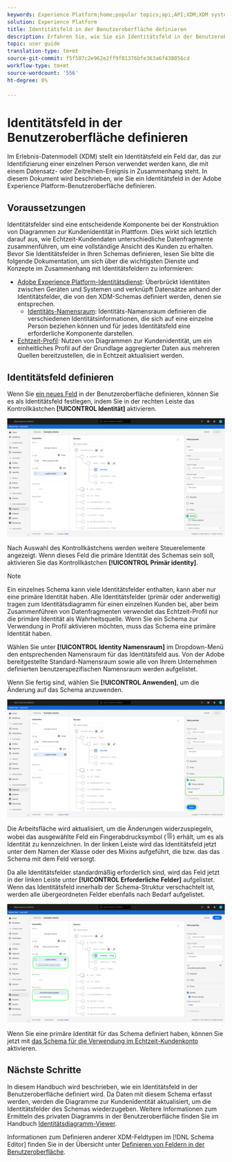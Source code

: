 ```yaml
---
keywords: Experience Platform;home;popular topics;api;API;XDM;XDM system;experience data model;data model;ui;workspace;identity;field;
solution: Experience Platform
title: Identitätsfeld in der Benutzeroberfläche definieren
description: Erfahren Sie, wie Sie ein Identitätsfeld in der Benutzeroberfläche "Experience Platform"definieren.
topic: user guide
translation-type: tm+mt
source-git-commit: f5f507c2e962e2ff9f81376bfe363a6f438056cd
workflow-type: tm+mt
source-wordcount: '556'
ht-degree: 0%

---
```



# Identitätsfeld in der Benutzeroberfläche definieren

Im Erlebnis-Datenmodell (XDM) stellt ein Identitätsfeld ein Feld dar, das zur Identifizierung einer einzelnen Person verwendet werden kann, die mit einem Datensatz- oder Zeitreihen-Ereignis in Zusammenhang steht. In diesem Dokument wird beschrieben, wie Sie ein Identitätsfeld in der Adobe Experience Platform-Benutzeroberfläche definieren.

## Voraussetzungen

Identitätsfelder sind eine entscheidende Komponente bei der Konstruktion von Diagrammen zur Kundenidentität in Plattform. Dies wirkt sich letztlich darauf aus, wie Echtzeit-Kundendaten unterschiedliche Datenfragmente zusammenführen, um eine vollständige Ansicht des Kunden zu erhalten. Bevor Sie Identitätsfelder in Ihren Schemas definieren, lesen Sie bitte die folgende Dokumentation, um sich über die wichtigsten Dienste und Konzepte im Zusammenhang mit Identitätsfeldern zu informieren:

* [Adobe Experience Platform-Identitätsdienst](../../../identity-service/home.md): Überbrückt Identitäten zwischen Geräten und Systemen und verknüpft Datensätze anhand der Identitätsfelder, die von den XDM-Schemas definiert werden, denen sie entsprechen.
   * [Identitäts-Namensraum](../../../identity-service/namespaces.md): Identitäts-Namensraum definieren die verschiedenen Identitätsinformationen, die sich auf eine einzelne Person beziehen können und für jedes Identitätsfeld eine erforderliche Komponente darstellen.
* [Echtzeit-Profil](../../../profile/home.md): Nutzen von Diagrammen zur Kundenidentität, um ein einheitliches Profil auf der Grundlage aggregierter Daten aus mehreren Quellen bereitzustellen, die in Echtzeit aktualisiert werden.

## Identitätsfeld definieren

Wenn Sie [ein neues Feld](./overview.md#define) in der Benutzeroberfläche definieren, können Sie es als Identitätsfeld festlegen, indem Sie in der rechten Leiste das Kontrollkästchen **[!UICONTROL Identität]** aktivieren.

![](../../images/ui/fields/special/identity.png)

Nach Auswahl des Kontrollkästchens werden weitere Steuerelemente angezeigt. Wenn dieses Feld die primäre Identität des Schemas sein soll, aktivieren Sie das Kontrollkästchen **[!UICONTROL Primär identity]**.

>[!NOTE]
>
>Ein einzelnes Schema kann viele Identitätsfelder enthalten, kann aber nur eine primäre Identität haben. Alle Identitätsfelder (primär oder anderweitig) tragen zum Identitätsdiagramm für einen einzelnen Kunden bei, aber beim Zusammenführen von Datenfragmenten verwendet das Echtzeit-Profil nur die primäre Identität als Wahrheitsquelle. Wenn Sie ein Schema zur Verwendung in Profil aktivieren möchten, muss das Schema eine primäre Identität haben.

Wählen Sie unter **[!UICONTROL Identity Namensraum]** im Dropdown-Menü den entsprechenden Namensraum für das Identitätsfeld aus. Von der Adobe bereitgestellte Standard-Namensraum sowie alle von Ihrem Unternehmen definierten benutzerspezifischen Namensraum werden aufgelistet.

Wenn Sie fertig sind, wählen Sie **[!UICONTROL Anwenden]**, um die Änderung auf das Schema anzuwenden.

![](../../images/ui/fields/special/identity-config.png)

Die Arbeitsfläche wird aktualisiert, um die Änderungen widerzuspiegeln, wobei das ausgewählte Feld ein Fingerabdrucksymbol (![](../../images/ui/fields/special/identity-symbol.png)) erhält, um es als Identität zu kennzeichnen. In der linken Leiste wird das Identitätsfeld jetzt unter dem Namen der Klasse oder des Mixins aufgeführt, die bzw. das das Schema mit dem Feld versorgt.

Da alle Identitätsfelder standardmäßig erforderlich sind, wird das Feld jetzt in der linken Leiste unter **[!UICONTROL Erforderliche Felder]** aufgelistet. Wenn das Identitätsfeld innerhalb der Schema-Struktur verschachtelt ist, werden alle übergeordneten Felder ebenfalls nach Bedarf aufgelistet.

![](../../images/ui/fields/special/identity-applied.png)

Wenn Sie eine primäre Identität für das Schema definiert haben, können Sie jetzt mit [das Schema für die Verwendung im Echtzeit-Kundenkonto ](../resources/schemas.md#profile) aktivieren.

## Nächste Schritte

In diesem Handbuch wird beschrieben, wie ein Identitätsfeld in der Benutzeroberfläche definiert wird. Da Daten mit diesem Schema erfasst werden, werden die Diagramme zur Kundenidentität aktualisiert, um die Identitätsfelder des Schemas wiederzugeben. Weitere Informationen zum Ermitteln des privaten Diagramms in der Benutzeroberfläche finden Sie im Handbuch [Identitätsdiagramm-Viewer](../../../identity-service/ui/identity-graph-viewer.md).

Informationen zum Definieren anderer XDM-Feldtypen im [!DNL Schema Editor] finden Sie in der Übersicht unter [Definieren von Feldern in der Benutzeroberfläche](./overview.md#special).